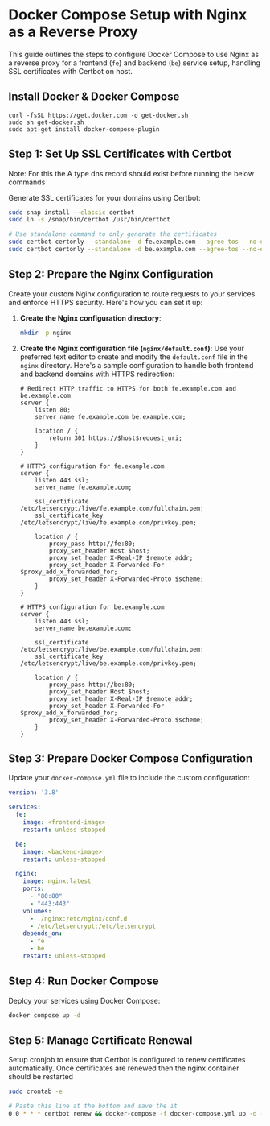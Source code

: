 
# Docker Compose Setup with Nginx as a Reverse Proxy

This guide outlines the steps to configure Docker Compose to use Nginx as a reverse proxy for a frontend (`fe`) and backend (`be`) service setup, handling SSL certificates with Certbot on host.

## Install Docker & Docker Compose 
```
curl -fsSL https://get.docker.com -o get-docker.sh
sudo sh get-docker.sh
sudo apt-get install docker-compose-plugin
```

## Step 1: Set Up SSL Certificates with Certbot

Note: For this the A type dns record should exist before running the below commands

Generate SSL certificates for your domains using Certbot:

```bash
sudo snap install --classic certbot
sudo ln -s /snap/bin/certbot /usr/bin/certbot

# Use standalone command to only generate the certificates
sudo certbot certonly --standalone -d fe.example.com --agree-tos --no-eff-email --non-interactive --email example@gmail.com
sudo certbot certonly --standalone -d be.example.com --agree-tos --no-eff-email --non-interactive --email example@gmail.com
```

## Step 2: Prepare the Nginx Configuration

Create your custom Nginx configuration to route requests to your services and enforce HTTPS security. Here's how you can set it up:

1. **Create the Nginx configuration directory**:
   ```bash
   mkdir -p nginx
   ```

2. **Create the Nginx configuration file (`nginx/default.conf`)**:
   Use your preferred text editor to create and modify the `default.conf` file in the `nginx` directory. Here's a sample configuration to handle both frontend and backend domains with HTTPS redirection:

   ```nginx
   # Redirect HTTP traffic to HTTPS for both fe.example.com and be.example.com
   server {
       listen 80;
       server_name fe.example.com be.example.com;

       location / {
           return 301 https://$host$request_uri;
       }
   }

   # HTTPS configuration for fe.example.com
   server {
       listen 443 ssl;
       server_name fe.example.com;

       ssl_certificate /etc/letsencrypt/live/fe.example.com/fullchain.pem;
       ssl_certificate_key /etc/letsencrypt/live/fe.example.com/privkey.pem;

       location / {
           proxy_pass http://fe:80;
           proxy_set_header Host $host;
           proxy_set_header X-Real-IP $remote_addr;
           proxy_set_header X-Forwarded-For $proxy_add_x_forwarded_for;
           proxy_set_header X-Forwarded-Proto $scheme;
       }
   }

   # HTTPS configuration for be.example.com
   server {
       listen 443 ssl;
       server_name be.example.com;

       ssl_certificate /etc/letsencrypt/live/be.example.com/fullchain.pem;
       ssl_certificate_key /etc/letsencrypt/live/be.example.com/privkey.pem;

       location / {
           proxy_pass http://be:80;
           proxy_set_header Host $host;
           proxy_set_header X-Real-IP $remote_addr;
           proxy_set_header X-Forwarded-For $proxy_add_x_forwarded_for;
           proxy_set_header X-Forwarded-Proto $scheme;
       }
   }
   ```

## Step 3: Prepare Docker Compose Configuration

Update your `docker-compose.yml` file to include the custom configuration:

```yaml
version: '3.8'

services:
  fe:
    image: <frontend-image>
    restart: unless-stopped

  be:
    image: <backend-image>
    restart: unless-stopped

  nginx:
    image: nginx:latest
    ports:
      - "80:80"
      - "443:443"
    volumes:
      - ./nginx:/etc/nginx/conf.d
      - /etc/letsencrypt:/etc/letsencrypt
    depends_on:
      - fe
      - be
    restart: unless-stopped
```

## Step 4: Run Docker Compose

Deploy your services using Docker Compose:

```bash
docker compose up -d
```

## Step 5: Manage Certificate Renewal

Setup cronjob to ensure that Certbot is configured to renew certificates automatically. Once certificates are renewed then the nginx container should be restarted

```bash
sudo crontab -e

# Paste this line at the bottom and save the it
0 0 * * * certbot renew && docker-compose -f docker-compose.yml up -d --build --force-recreate --no-deps nginx

```
